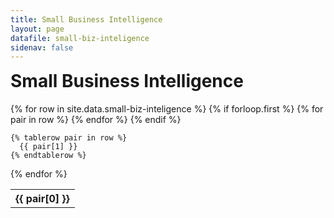 ```yaml
---
title: Small Business Intelligence
layout: page
datafile: small-biz-inteligence
sidenav: false
---
```


<h1 style="margin-top:7px;">Small Business Intelligence</h1>
<div class="usa-table-container--scrollable">
<table class="usa-table">
  {% for row in site.data.small-biz-inteligence %}
    {% if forloop.first %}
    <tr>
      {% for pair in row %}
        <th class="row-color">{{ pair[0] }}</th>
      {% endfor %}
    </tr>
    {% endif %}

    {% tablerow pair in row %}
      {{ pair[1] }}
    {% endtablerow %}
  {% endfor %}
</table>
</div>
